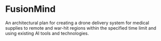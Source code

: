 # FusionMind
An architectural plan for creating a drone delivery system for medical supplies to remote and war-hit regions within the specified time limit and using existing AI tools and technologies.
